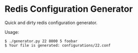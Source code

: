 # Redis Configuration Generator

Quick and dirty redis configuration generator.


Usage:

    $ ./generator.py 22 8000 5 foobar
    $ Your file is generated: configurations/22.conf